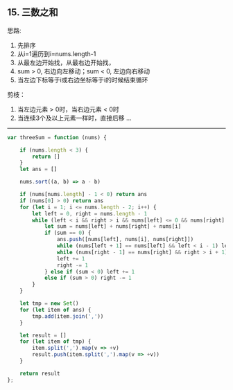 ## 15. 三数之和

思路:
1. 先排序
2. 从i=1遍历到i=nums.length-1
3. 从最左边开始找，从最右边开始找，
4. sum > 0, 右边向左移动；sum < 0, 左边向右移动
5. 当左边下标等于i或右边坐标等于i的时候结束循环

剪枝：
1. 当左边元素 > 0时，当右边元素 < 0时
2. 当连续3个及以上元素一样时，直接后移
...

----

```javascript
var threeSum = function (nums) {

    if (nums.length < 3) {
        return []
    }
    let ans = []

    nums.sort((a, b) => a - b)

    if (nums[nums.length] - 1 < 0) return ans
    if (nums[0] > 0) return ans
    for (let i = 1; i <= nums.length - 2; i++) {
        let left = 0, right = nums.length - 1
        while (left < i && right > i && nums[left] <= 0 && nums[right] >= 0) {
            let sum = nums[left] + nums[right] + nums[i]
            if (sum == 0) {
                ans.push([nums[left], nums[i], nums[right]])
                while (nums[left + 1] == nums[left] && left < i - 1) left += 1
                while (nums[right - 1] == nums[right] && right > i + 1) right -= 1
                left += 1
                right -= 1
            } else if (sum < 0) left += 1
            else if (sum > 0) right -= 1
        }
    }

    let tmp = new Set()
    for (let item of ans) {
        tmp.add(item.join(','))
    }

    let result = []
    for (let item of tmp) {
        item.split(',').map(v => +v)
        result.push(item.split(',').map(v => +v))
    }

    return result
};
```
